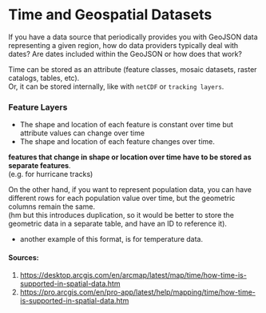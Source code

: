 # Time and Geospatial Datasets

If you have a data source that periodically provides you with GeoJSON data representing 
a given region, how do data providers typically deal with dates? Are dates 
included within the GeoJSON or how does that work?

Time can be stored as an attribute (feature classes, mosaic datasets, raster catalogs, tables, etc).  
Or, it can be stored internally, like with `netCDF` or `tracking layers`.

### Feature Layers

* The shape and location of each feature is constant over time but attribute values can change over time 
* The shape and location of each feature changes over time.

**features that change in shape or location over time have to be stored as separate features**.  
(e.g. for hurricane tracks)

On the other hand, if you want to represent population data, you can have different 
rows for each population value over time, but the geometric columns remain the same.  
(hm but this introduces duplication, so it would be better to store the geometric 
data in a separate table, and have an ID to reference it).  
- another example of this format, is for temperature data. 




#### Sources:

1. https://desktop.arcgis.com/en/arcmap/latest/map/time/how-time-is-supported-in-spatial-data.htm
2. https://pro.arcgis.com/en/pro-app/latest/help/mapping/time/how-time-is-supported-in-spatial-data.htm


